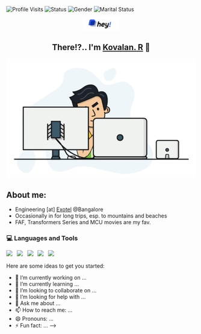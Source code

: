 ![Profile Visits](https://xiaoluoboding-visitor-badge.glitch.me/badge?page_id=ishvaram)
![Status](https://img.shields.io/badge/status-buckling_down-blueviolet) 
![Gender](https://img.shields.io/badge/gender-male-9cf) 
![Marital Status](https://img.shields.io/badge/marital_status-single-red)


<p align='center'>
<img src="./img/hey.jpeg" alt="Hey" width="20%" height="05%">
</p>
<h2 align="center"> There!?.. I'm <a href="http://imkovalan.me/">Kovalan. R</a> 💬 </h2>


<p align='center'>
  <img  src="./img/backend-dev.gif" alt="dev gif">
</p>

## About me:

- Engineering [at] [Exotel](https://www.exotel.com) @Bangalore
- Occasionally in for long trips, esp. to mountains and beaches
- FAF, Transformers Series and MCU movies are my fav.

<h3 align="left">💻 Languages and Tools</h3>
<p align="left">
	<img src="https://img.shields.io/badge/python%20-%2314354C.svg?&style=for-the-badge&logo=python&logoColor=white"/>&nbsp;&nbsp;
	<img src="https://img.shields.io/badge/html5%20-%23E34F26.svg?&style=for-the-badge&logo=html5&logoColor=white"/>&nbsp;&nbsp;
	<img src="https://img.shields.io/badge/css3%20-%231572B6.svg?&style=for-the-badge&logo=css3&logoColor=white"/>&nbsp;&nbsp;
	<img src="https://img.shields.io/badge/ruby-%23CC342D.svg?&style=for-the-badge&logo=ruby&logoColor=white"/>&nbsp;&nbsp;
	<img src="https://img.shields.io/badge/markdown-%23000000.svg?&style=for-the-badge&logo=markdown&logoColor=white"/>&nbsp;&nbsp;
</p>

Here are some ideas to get you started:

- 🔭 I’m currently working on ...
- 🌱 I’m currently learning ...
- 👯 I’m looking to collaborate on ...
- 🤔 I’m looking for help with ...
- 💬 Ask me about ...
- 📫 How to reach me: ...
- 😄 Pronouns: ...
- ⚡ Fun fact: ...
-->
